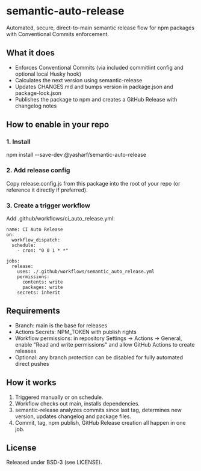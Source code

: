 # semantic-auto-release

Automated, secure, direct-to-main semantic release flow for npm packages with Conventional Commits enforcement.

## What it does

- Enforces Conventional Commits (via included commitlint config and optional local Husky hook)
- Calculates the next version using semantic-release
- Updates CHANGES.md and bumps version in package.json and package-lock.json
- Publishes the package to npm and creates a GitHub Release with changelog notes

## How to enable in your repo

### 1. Install

npm install --save-dev @yasharf/semantic-auto-release

### 2. Add release config

Copy release.config.js from this package into the root of your repo (or reference it directly if preferred).

### 3. Create a trigger workflow

Add .github/workflows/ci_auto_release.yml:

```
name: CI Auto Release
on:
  workflow_dispatch:
  schedule:
    - cron: "0 0 1 * *"

jobs:
  release:
    uses: ./.github/workflows/semantic_auto_release.yml
    permissions:
      contents: write
      packages: write
    secrets: inherit
```

## Requirements

- Branch: main is the base for releases
- Actions Secrets: NPM_TOKEN with publish rights
- Workflow permissions: in repository Settings → Actions → General, enable "Read and write permissions" and allow GitHub Actions to create releases
- Optional: any branch protection can be disabled for fully automated direct pushes

## How it works

1. Triggered manually or on schedule.
2. Workflow checks out main, installs dependencies.
3. semantic-release analyzes commits since last tag, determines new version, updates changelog and package files.
4. Commit, tag, npm publish, GitHub Release creation all happen in one job.

## License

Released under BSD-3 (see LICENSE).
